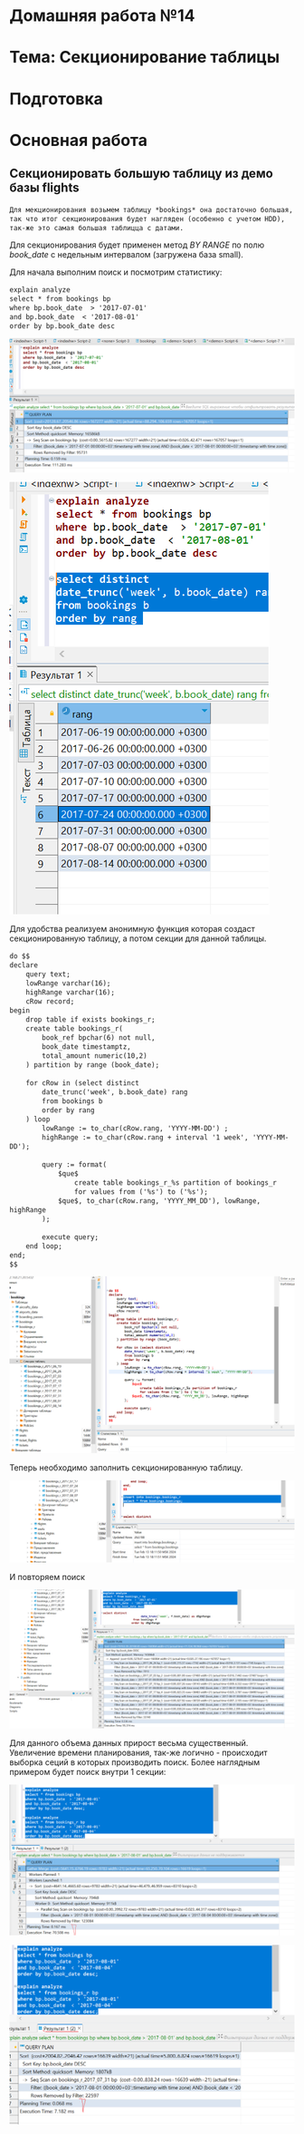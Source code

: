 # Домашняя работа №14
# Тема: Секционирование таблицы

# Подготовка

# Основная работа
## Секционировать большую таблицу из демо базы flights
>
	Для мекционирования возьмем таблицу *bookings* она достаточно большая, так что итог секционирования будет нагляден (особенно с учетом HDD), так-же это самая большая таблицца с датами.
Для секционирования будет применен метод *BY RANGE* по полю *book_date* с недельным интервалом (загружена база small).

Для начала выполним поиск и посмотрим статистику:
```
explain analyze
select * from bookings bp 
where bp.book_date  > '2017-07-01'
and bp.book_date  < '2017-08-01'
order by bp.book_date desc
```
![имг 00](IMG/0.png "Подготовка")

![имг 00](IMG/01.png "Подготовка")

Для удобства реализуем анонимную функция которая создаст секционированную таблицу, а потом секции для данной таблицы.

```
do $$
declare
	query text;
    lowRange varchar(16);
    highRange varchar(16);
    cRow record;
begin
	drop table if exists bookings_r;
	create table bookings_r(
		book_ref bpchar(6) not null,
		book_date timestamptz,
		total_amount numeric(10,2)
	) partition by range (book_date);

    for cRow in (select distinct 
    	date_trunc('week', b.book_date) rang 
    	from bookings b 
    	order by rang 
    ) loop 
	    lowRange := to_char(cRow.rang, 'YYYY-MM-DD') ;
  	    highRange := to_char(cRow.rang + interval '1 week', 'YYYY-MM-DD');
  	   
  	    query := format(
  	    	$que$
  	    		create table bookings_r_%s partition of bookings_r
  	    		for values from ('%s') to ('%s');
  	    	$que$, to_char(cRow.rang, 'YYYY_MM_DD'), lowRange, highRange
  	    );
  	   
  	    execute query;
	end loop;
end;
$$
```
![имг 00](IMG/1.png "Подготовка")

Теперь необходимо заполнить секционированную таблицу.

![имг 00](IMG/2.png "Подготовка")

И повторяем поиск

![имг 00](IMG/3.png "Подготовка")

Для данного объема данных прирост весьма существенный. Увеличение времени планирования, так-же логично - происходит выборка сеций в которых производить поиск. 
Более наглядным примером будет поиск внутри 1 секции:

![имг 00](IMG/41.png "Подготовка")

![имг 00](IMG/42.png "Подготовка")


>
>
>